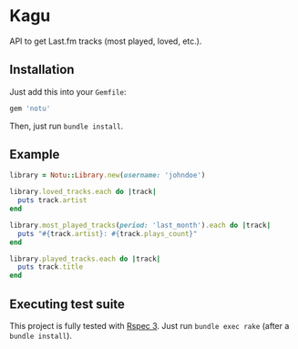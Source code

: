 # Kagu

API to get Last.fm tracks (most played, loved, etc.).

## Installation

Just add this into your `Gemfile`:

```ruby
gem 'notu'
```

Then, just run `bundle install`.

## Example

```ruby
library = Notu::Library.new(username: 'johndoe')

library.loved_tracks.each do |track|
  puts track.artist
end

library.most_played_tracks(period: 'last_month').each do |track|
  puts "#{track.artist}: #{track.plays_count}"
end

library.played_tracks.each do |track|
  puts track.title
end
```

## Executing test suite

This project is fully tested with [Rspec 3](http://github.com/rspec/rspec).
Just run `bundle exec rake` (after a `bundle install`).
